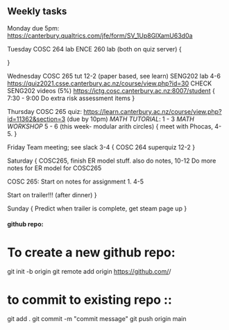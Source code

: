 
## Weekly tasks

Monday
due 5pm: https://canterbury.qualtrics.com/jfe/form/SV_1Up8GlXamU63d0a


Tuesday
COSC 264 lab
ENCE 260 lab   (both on quiz server)
<temp>{

}


Wednesday
COSC 265 tut 12-2  (paper based, see learn)
SENG202 lab 4-6 https://quiz2021.csse.canterbury.ac.nz/course/view.php?id=30
CHECK SENG202 videos (5%)  https://ictg.cosc.canterbury.ac.nz:8007/student
<temp>{
    7:30 - 9:00
    Do extra risk assessment items
}


Thursday
COSC 265 quiz: https://learn.canterbury.ac.nz/course/view.php?id=11362&section=3
(due by 10pm)
*MATH TUTORIAL*:  1 - 3
*MATH WORKSHOP*  5 - 6 (this week- modular arith circles)
<temp>{ 
    meet with Phocas, 4-5.
}


Friday
Team meeting; see slack  3-4
<temp>{
    COSC 264 superquiz   12-2
}


Saturday
<temp>{
    COSC265, finish ER model stuff. also do notes,   10-12
    Do more notes for ER model for COSC265   

   COSC 265: Start on notes for assignment 1.    4-5

   Start on trailer!!!   (after dinner)
}


Sunday
<temp>{
    Predict when trailer is complete, get steam page up
}













#### github repo:

#  To create a new github repo:


git init -b origin
git remote add origin https://github.com/<github-username>/<repo-name>


# to commit to existing repo :: 

git add .
git commit -m "commit message"
git push origin main

